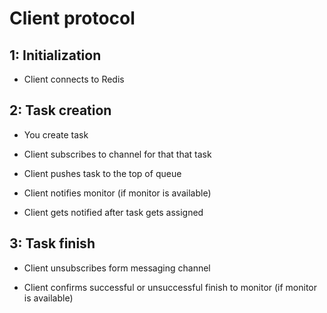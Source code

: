 # Client protocol

## 1: Initialization

 * Client connects to Redis

## 2: Task creation

 * You create task

 * Client subscribes to channel for that that task

 * Client pushes task to the top of queue

 * Client notifies monitor (if monitor is available)

 * Client gets notified after task gets assigned

## 3: Task finish

 * Client unsubscribes form messaging channel

 * Client confirms successful or unsuccessful finish to monitor (if monitor is available)


